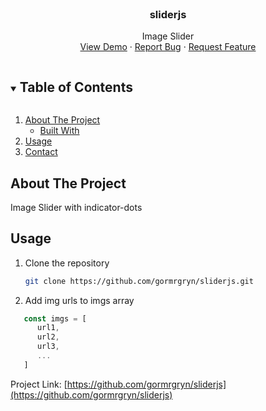 <!-- PROJECT SHIELDS -->
<!--
*** I'm using markdown "reference style" links for readability.
*** Reference links are enclosed in brackets [ ] instead of parentheses ( ).
*** See the bottom of this document for the declaration of the reference variables
*** for contributors-url, forks-url, etc. This is an optional, concise syntax you may use.
*** https://www.markdownguide.org/basic-syntax/#reference-style-links
-->
<!--
[![Contributors][contributors-shield]][contributors-url]
[![Forks][forks-shield]][forks-url]
[![Stargazers][stars-shield]][stars-url]
[![Issues][issues-shield]][issues-url]
[![MIT License][license-shield]][license-url]
[![LinkedIn][linkedin-shield]][linkedin-url]
-->

<!-- PROJECT LOGO -->
<br />
<p align="center">
  <h3 align="center">sliderjs</h3>
  <p align="center">
    Image Slider
    <br />
    <a href="https://github.com/gormrgryn/sliderjs">View Demo</a>
    ·
    <a href="https://github.com/gormrgryn/sliderjs/issues">Report Bug</a>
    ·
    <a href="https://github.com/gormrgryn/sliderjs/issues">Request Feature</a>
  </p>
</p>



<!-- TABLE OF CONTENTS -->
<details open="open">
  <summary><h2 style="display: inline-block">Table of Contents</h2></summary>
  <ol>
    <li>
      <a href="#about-the-project">About The Project</a>
      <ul>
        <li><a href="#built-with">Built With</a></li>
      </ul>
    </li>
    <li><a href="#usage">Usage</a></li>
    <li><a href="#contact">Contact</a></li>
  </ol>
</details>



<!-- ABOUT THE PROJECT -->
## About The Project

<!-- ![image](https://user-images.githubusercontent.com/71388341/94341743-ea01c180-001c-11eb-9aff-e2af0f49c30f.png) -->

Image Slider with indicator-dots

## Usage

1. Clone the repository
   ```sh
   git clone https://github.com/gormrgryn/sliderjs.git
   ```
2. Add img urls to imgs array
```js
   const imgs = [
      url1,
      url2,
      url3,
      ...
   ]
   ```

Project Link: [https://github.com/gormrgryn/sliderjs](https://github.com/gormrgryn/sliderjs)

